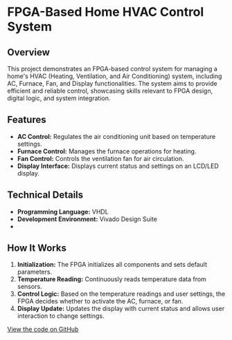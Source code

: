 # FPGA-Based Home HVAC Control System

## Overview
This project demonstrates an FPGA-based control system for managing a home's HVAC (Heating, Ventilation, and Air Conditioning) system, including AC, Furnace, Fan, and Display functionalities. The system aims to provide efficient and reliable control, showcasing skills relevant to FPGA design, digital logic, and system integration.

## Features
- **AC Control:** Regulates the air conditioning unit based on temperature settings.
- **Furnace Control:** Manages the furnace operations for heating.
- **Fan Control:** Controls the ventilation fan for air circulation.
- **Display Interface:** Displays current status and settings on an LCD/LED display.


## Technical Details
- **Programming Language:** VHDL
- **Development Environment:** Vivado Design Suite
- 
## How It Works
1. **Initialization:** The FPGA initializes all components and sets default parameters.
2. **Temperature Reading:** Continuously reads temperature data from sensors.
3. **Control Logic:** Based on the temperature readings and user settings, the FPGA decides whether to activate the AC, furnace, or fan.
4. **Display Update:** Updates the display with current status and allows user interaction to change settings.

[View the code on GitHub](https://github.com/patrickzhan/Controller_Project)
